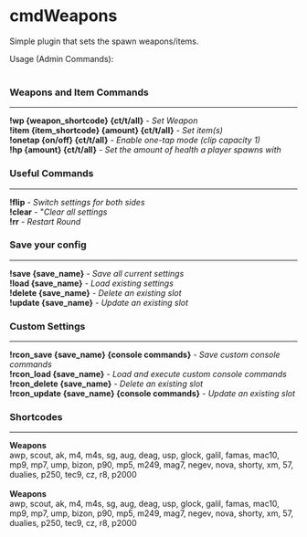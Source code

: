 # cmdWeapons

Simple plugin that sets the spawn weapons/items.

Usage (Admin Commands):<br><br>
### Weapons and Item Commands<br>
---
**!wp {weapon_shortcode} {ct/t/all}** - *Set Weapon* <br>
**!item {item_shortcode} {amount} {ct/t/all}** - *Set item(s)*  <br>
**!onetap {on/off} {ct/t/all}** - *Enable one-tap mode (clip capacity 1)*  <br>
**!hp {amount} {ct/t/all}** - *Set the amount of health a player spawns with*  <br>
### Useful Commands <br>
---
**!flip** - *Switch settings for both sides*  <br>
**!clear** - "*Clear all settings*  <br>
**!rr** - *Restart Round* <br>
### Save your config <br>
----
**!save {save_name}** - *Save all current settings* <br>
**!load {save_name}** - *Load existing settings* <br>
**!delete {save_name}** - *Delete an existing slot* <br>
**!update {save_name}** - *Update an existing slot* <br>
### Custom Settings <br>
---
**!rcon_save {save_name} {console commands}** - *Save custom console commands* <br>
**!rcon_load {save_name}** - *Load and execute custom console commands* <br>
**!rcon_delete {save_name}** - *Delete an existing slot* <br>
**!rcon_update {save_name} {console commands}** - *Update an existing slot* <br>



### Shortcodes <br>
---
**Weapons** <br>
awp, scout, ak, m4, m4s, sg, aug, deag, usp, glock, galil, famas, mac10, mp9, mp7, ump, bizon, p90, mp5, m249, mag7, negev, nova, shorty, xm, 57, dualies, p250, tec9, cz, r8, p2000<br><br>
**Weapons** <br>
awp, scout, ak, m4, m4s, sg, aug, deag, usp, glock, galil, famas, mac10, mp9, mp7, ump, bizon, p90, mp5, m249, mag7, negev, nova, shorty, xm, 57, dualies, p250, tec9, cz, r8, p2000
